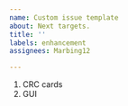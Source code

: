 ```yaml
---
name: Custom issue template
about: Next targets.
title: ''
labels: enhancement
assignees: Marbing12

---
```


1. CRC cards
2. GUI
